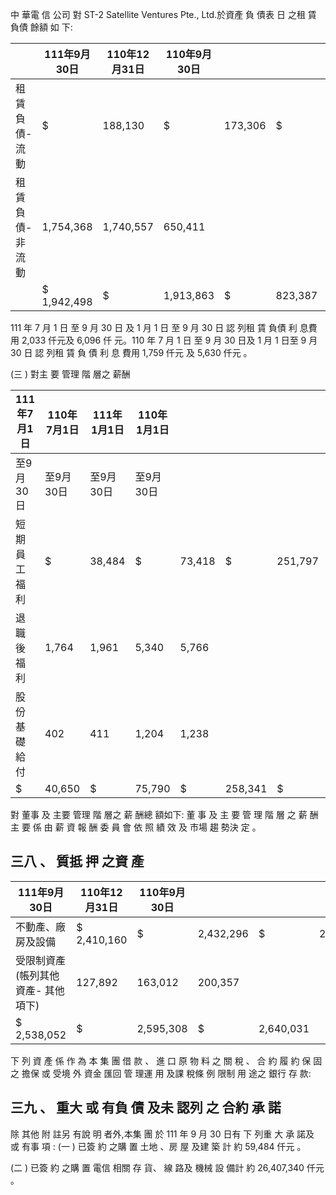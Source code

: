  中 華電 信 公司 對 ST-2 Satellite Ventures Pte., Ltd.於資產 負
債表 日 之租 賃 負債 餘額 如 下:

|                  | 111年9月30日   | 110年12月31日   | 110年9月30日   |         |         |         |
|------------------|----------------|-----------------|----------------|---------|---------|---------|
| 租賃負債-流動   | $              | 188,130         | $              | 173,306 | $       | 172,976 |
| 租賃負債-非流動 | 1,754,368      | 1,740,557       | 650,411        |         |         |         |
|                  | $ 1,942,498    | $               | 1,913,863      | $       | 823,387 |         |

 111 年 7 月 1 日 至 9 月 30 日 及 1 月 1 日 至 9 月 30 日 認 列租 賃 負債 利 息費 用 2,033 仟元及 6,096 仟 元。110 年 7 月 1 日 至 9 月 30 日及 1 月 1 日至 9 月 30 日 認 列租 賃 負 債 利 息 費用 1,759 仟元 及 5,630 仟元 。

(三 ) 對主 要 管理 階 層之 薪酬

| 111年7月1日   | 110年7月1日   | 111年1月1日   | 110年1月1日   |        |         |         |         |         |
|---------------|---------------|---------------|---------------|--------|---------|---------|---------|---------|
| 至9月30日     | 至9月30日     | 至9月30日     | 至9月30日     |        |         |         |         |         |
| 短期員工福利  | $             | 38,484        | $             | 73,418 | $       | 251,797 | $       | 237,505 |
| 退職後福利    | 1,764         | 1,961         | 5,340         | 5,766  |         |         |         |         |
| 股份基礎給付  | 402           | 411           | 1,204         | 1,238  |         |         |         |         |
| $             | 40,650        | $             | 75,790        | $      | 258,341 | $       | 244,509 |         |

 對 董事 及 主要 管理 階 層之 薪 酬總 額如下: 董 事 及 主 要 管 理 階 層 之 薪 酬 主 要 係 由 薪 資 報 酬 委 員 會 依 照 績 效 及 市場 趨 勢決 定 。

## 三八 、 質抵 押 之資 產

| 111年9月30日                          | 110年12月31日   | 110年9月30日   |           |           |           |
|---------------------------------------|-----------------|----------------|-----------|-----------|-----------|
| 不動產、廠房及設備                    | $ 2,410,160     | $              | 2,432,296 | $         | 2,439,674 |
| 受限制資產(帳列其他資產- 其他項下) | 127,892         | 163,012        | 200,357   |           |           |
| $ 2,538,052                           | $               | 2,595,308      | $         | 2,640,031 |           |

 下 列 資 產 係 作 為 本 集 團 借 款 、 進 口 原 物 料 之 關 稅 、 合 約 履 約 保 固 之 擔保 或 受境 外 資金 匯回 管 理運 用 及課 稅條 例 限制 用 途之 銀行 存 款:

## 三九 、 重大 或 有負 債 及未 認列 之 合約 承 諾

 除 其他 附 註另 有說 明 者外,本集 團 於 111 年 9 月 30 日有 下 列重 大 承 諾及 或 有事 項 :
(一 ) 已簽 約 之購 置 土地 、房 屋 及建 築 計 約 59,484 仟元 。

(二 ) 已簽 約 之購 置 電信 相關 存 貨、 線 路及 機械 設 備計 約 26,407,340 仟元 。